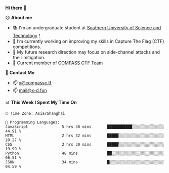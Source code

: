 **Hi there** 👋


😄 **About me**

- 📚 I'm an undergraduate student at [Southern University of Science and Technology](https://www.sustech.edu.cn)！
- 🌱 I’m currently working on improving my skills in Capture The Flag (CTF) competitions.
- 🔭 My future research direction may focus on side-channel attacks and their mitigation.
- 🚩 Current member of [COMPASS CTF Team](https://blog.compassc.tf/) 

👋 **Contact Me**

- 📫 [x@compassc.tf](mailto:x@compassc.tf)
- 📫 [mail@x-d.fun](mailto:mail@x-d.fun)


<!--START_SECTION:waka-->
📊 **This Week I Spent My Time On** 

```text
🕑︎ Time Zone: Asia/Shanghai

💬 Programming Languages: 
JavaScript               5 hrs 38 mins       ███████████░░░░░░░░░░░░░░   44.91 % 
HTML                     2 hrs 32 mins       █████░░░░░░░░░░░░░░░░░░░░   20.27 % 
CSS                      2 hrs 30 mins       █████░░░░░░░░░░░░░░░░░░░░   19.99 % 
Python                   48 mins             ██░░░░░░░░░░░░░░░░░░░░░░░   06.51 % 
JSON                     34 mins             █░░░░░░░░░░░░░░░░░░░░░░░░   04.59 % 
```


<!--END_SECTION:waka-->
